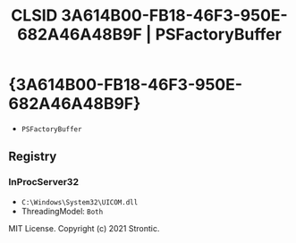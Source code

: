 ﻿---
title: "CLSID 3A614B00-FB18-46F3-950E-682A46A48B9F | PSFactoryBuffer"
excerpt: What is COM-Object CLSID 3A614B00-FB18-46F3-950E-682A46A48B9F?
---

# {3A614B00-FB18-46F3-950E-682A46A48B9F}

* `PSFactoryBuffer`

## Registry


### InProcServer32

* `C:\Windows\System32\UICOM.dll`
* ThreadingModel: `Both`

MIT License. Copyright (c) 2021 Strontic.


